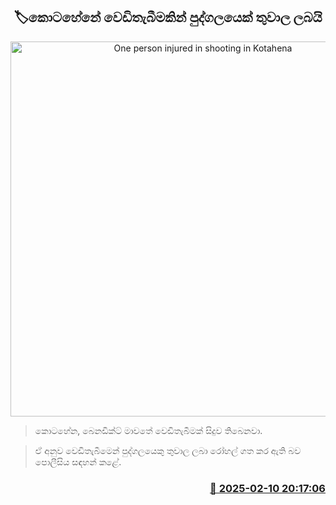 <p align='center'><b><h2 align='center' title='One person injured in shooting in Kotahena'>🏷කොටහේනේ වෙඩිතැබීමකින් පුද්ගලයෙක් තුවාල ලබයි</h2></b></p>
<p align='center'><img src='https://helakuru.sgp1.cdn.digitaloceanspaces.com/esana/images/lib/shooting-new.jpg' width='600' alt='One person injured in shooting in Kotahena'></p>

> කොටහේන, බෙනඩික්ට් මාවතේ වෙඩිතැබීමක් සිදුව තිබෙනවා.

> ඒ අනුව වෙඩිතැබීමෙන් පුද්ගලයෙකු තුවාල ලබා රෝහල් ගත කර ඇති බව පොලීසිය සඳහන් කළේ. 



<h3 align='right'><a href='https://www.helakuru.lk/esana/p/107360/'>📅 2025-02-10 20:17:06</a></h3>
